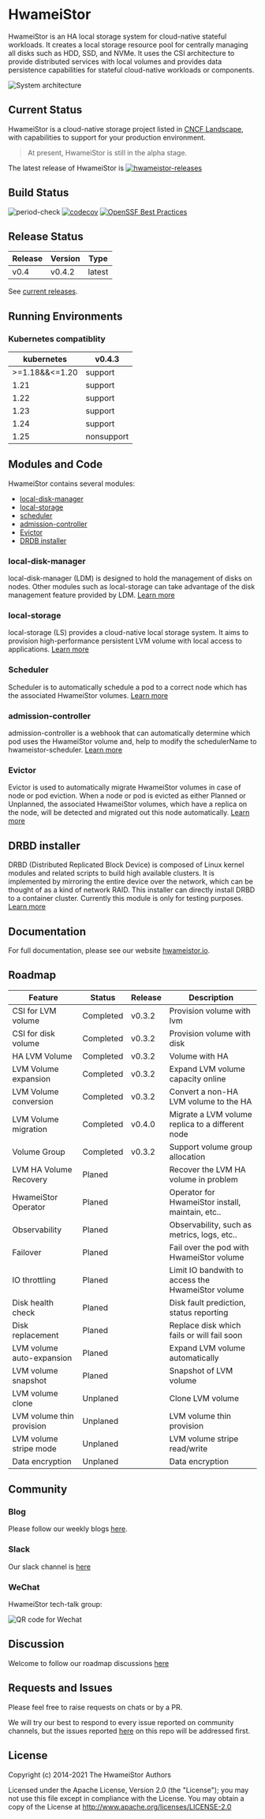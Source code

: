 # HwameiStor

HwameiStor is an HA local storage system for cloud-native stateful workloads.
It creates a local storage resource pool for centrally managing all disks such as HDD, SSD, and NVMe.
It uses the CSI architecture to provide distributed services with local volumes and provides data
persistence capabilities for stateful cloud-native workloads or components.

![System architecture](docs/docs/img/architecture.png)

## Current Status

HwameiStor is a cloud-native storage project listed in [CNCF Landscape](https://landscape.cncf.io/?selected=hwamei-stor),
with capabilities to support for your production environment.

> At present, HwameiStor is still in the alpha stage.

The latest release of HwameiStor is [![hwameistor-releases](https://img.shields.io/github/v/release/hwameistor/hwameistor.svg?include_prereleases)](https://github.com/hwameistor/hwameistor/releases)

## Build Status

![period-check](https://github.com/hwameistor/hwameistor/actions/workflows/period-check.yml/badge.svg) [![codecov](https://codecov.io/gh/hwameistor/hwameistor/branch/main/graph/badge.svg?token=AWRUI46FEX)](https://codecov.io/gh/hwameistor/hwameistor) [![OpenSSF Best Practices](https://bestpractices.coreinfrastructure.org/projects/5685/badge)](https://bestpractices.coreinfrastructure.org/projects/5685)

## Release Status

| Release  | Version | Type   |
|----------|---------|--------|
| v0.4     | v0.4.2  | latest |

See [current releases](https://github.com/hwameistor/hwameistor/releases).

## Running Environments

### Kubernetes compatiblity
| kubernetes | v0.4.3     | 
| ---------- | ---------- |
| >=1.18&&<=1.20 | support    | 
| 1.21       | support    | 
| 1.22       | support    | 
| 1.23       | support    | 
| 1.24       | support    | 
| 1.25       | nonsupport | 

## Modules and Code

HwameiStor contains several modules:

* [local-disk-manager](#local-disk-manager)
* [local-storage](#local-storage)
* [scheduler](#scheduler)
* [admission-controller](#admission-controller)
* [Evictor](#evictor)
* [DRDB installer](#drbd-installer)

### local-disk-manager

local-disk-manager (LDM) is designed to hold the management of disks on nodes.
Other modules such as local-storage can take advantage of the disk management feature provided by LDM.
[Learn more](docs/docs/architecture/modules/ldm.md)

### local-storage

local-storage (LS) provides a cloud-native local storage system.
It aims to provision high-performance persistent LVM volume with local access to applications.
[Learn more](docs/docs/architecture/modules/ls.md)

### Scheduler

Scheduler is to automatically schedule a pod to a correct node which has the associated HwameiStor volumes.
[Learn more](docs/docs/architecture/modules/scheduler.md)

### admission-controller

admission-controller is a webhook that can automatically determine which pod uses the HwameiStor volume and,
help to modify the schedulerName to hwameistor-scheduler.
[Learn more](docs/docs/architecture/modules/admission_controller.md)

### Evictor

Evictor is used to automatically migrate HwameiStor volumes in case of node or pod eviction.
When a node or pod is evicted as either Planned or Unplanned, the associated HwameiStor volumes,
which have a replica on the node, will be detected and migrated out this node automatically.
[Learn more](docs/docs/architecture/modules/evictor.md)

## DRBD installer

DRBD (Distributed Replicated Block Device) is composed of Linux kernel modules and related scripts
to build high available clusters. It is implemented by mirroring the entire device over the network,
which can be thought of as a kind of network RAID. This installer can directly install DRBD to a
container cluster. Currently this module is only for testing purposes.
[Learn more](docs/docs/architecture/modules/drbd.md)

## Documentation

For full documentation, please see our website [hwameistor.io](https://hwameistor.io/docs/intro).

## Roadmap

| Feature                                   | Status        | Release   |  Description                                      |
|------------------------------------------ |-----------    |---------  |-------------------------------------------------- |
| CSI for LVM volume                        | Completed     | v0.3.2    | Provision volume with lvm                         |
| CSI for disk volume                       | Completed     | v0.3.2    | Provision volume with disk                        |
| HA LVM Volume                             | Completed     | v0.3.2    | Volume with HA                                    |
| LVM Volume expansion                      | Completed     | v0.3.2    | Expand LVM volume capacity online                 |
| LVM Volume conversion                     | Completed     | v0.3.2    | Convert a non-HA LVM volume to the HA             |
| LVM Volume migration                      | Completed     | v0.4.0    | Migrate a LVM volume replica to a different node  |
| Volume Group                              | Completed     | v0.3.2    | Support volume group allocation                   |
| LVM HA Volume Recovery                    | Planed        |           | Recover the LVM HA volume in problem              |
| HwameiStor Operator                       | Planed        |           | Operator for HwameiStor install, maintain, etc..  |
| Observability                             | Planed        |           | Observability, such as metrics, logs, etc..       |
| Failover                                  | Planed        |           | Fail over the pod with HwameiStor volume          |
| IO throttling                             | Planed        |           | Limit IO bandwith to access the HwameiStor volume |
| Disk health check                         | Planed        |           | Disk fault prediction, status reporting           |
| Disk replacement                          | Planed        |           | Replace disk which fails or will fail soon        |
| LVM volume auto-expansion                 | Planed        |           | Expand LVM volume automatically                   |
| LVM volume snapshot                       | Planed        |           | Snapshot of LVM volume                            |
| LVM volume clone                          | Unplaned      |           | Clone LVM volume                                  |
| LVM volume thin provision                 | Unplaned      |           | LVM volume thin provision                         |
| LVM volume stripe mode                    | Unplaned      |           | LVM volume stripe read/write                      |
| Data encryption                           | Unplaned      |           | Data encryption                                   |

## Community

### Blog

Please follow our weekly blogs [here](https://hwameistor.io/blog).

### Slack

Our slack channel is [here](https://join.slack.com/t/hwameistor/shared_invite/zt-1dkabcq2c-KIRBJDBc_GgZZfeLrooK6g)

### WeChat

HwameiStor tech-talk group:

![QR code for Wechat](./docs/docs/img/wechat.png)

## Discussion

Welcome to follow our roadmap discussions [here](https://github.com/hwameistor/hwameistor/discussions)

## Requests and Issues

Please feel free to raise requests on chats or by a PR.  

We will try our best to respond to every issue reported on community channels,
but the issues reported [here](https://github.com/hwameistor/hwameistor/discussions)
on this repo will be addressed first.

## License

Copyright (c) 2014-2021 The HwameiStor Authors

Licensed under the Apache License, Version 2.0 (the "License");
you may not use this file except in compliance with the License.
You may obtain a copy of the License at
<http://www.apache.org/licenses/LICENSE-2.0>

